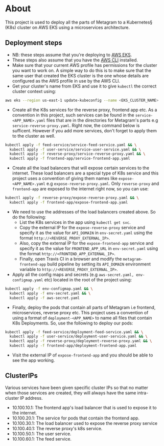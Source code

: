 # About
This project is used to deploy all the parts of Metagram to a Kubernetes§ (K8s) cluster on AWS EKS using a microservices architecture.

## Deployment steps
- NB: these steps assume that you're deploying to [AWS EKS](https://console.aws.amazon.com/eks/home).
- These steps also assume that you have the [AWS CLI](https://aws.amazon.com/cli/) installed.
- Make sure that your current AWS profile has permissions for the cluster you want to work on. A simple way to do this is to make sure that the same user that created the EKS cluster is the one whose details are configured as the AWS profile in use by the AWS CLI.
- Get your cluster's name from EKS and use it to give `kubectl` the correct cluster context using:
```bash
aws eks --region us-east-1 update-kubeconfig --name <EKS_CLUSTER_NAME>
```
- Create all the K8s services for the reverse proxy, frontend app etc. As a convention in this project, such services can be found in the `service-<APP_NAME>.yaml` files that are in the directories for Metagram's parts e.g `service-reverse-proxy.yaml`. Right now, the command below is sufficent. However if you add more services, don't forget to apply them to the cluster as well.
```bash
kubectl apply -f feed-service/service-feed-service.yaml && \
  kubectl apply -f user-service/service-user-service.yaml && \
  kubectl apply -f reverse-proxy/service-reverse-proxy.yaml && \
  kubectl apply -f frontend-app/service-frontend-app.yaml
```
- Create all the load balancers that will expose certain services to the internet. These load balancers are a special type of K8s service and this project uses a convention of giving them names like `expose-<APP_NAME>.yaml` e.g `expose-reverse-proxy.yaml`. Only `reverse-proxy` and `frontend-app` are exposed to the internet right now, so you can use:
```bash
kubectl apply -f reverse-proxy/expose-reverse-proxy.yaml && \
  kubectl apply -f frontend-app/expose-frontend-app.yaml
```
- We need to use the addresses of the load balancers created above. So do the following:
    - List the K8s services in the app using `kubectl get svc`.
    - Copy the external IP for the `expose-reverse-proxy` service and specify it as the value for `API_DOMAIN` in `env-secret.yaml` using the format `http://<REVERSE_PROXY_EXTERNAL_IP>`.
    - Also, copy the external IP for the `expose-frontend-app` service and specify it as the value for `FRONTEND_APP_URL` in `env-secret.yaml` using the format `http://<FRONTEND_APP_EXTERNAL_IP>`.
    - Finally, open Travis CI in a browser and modify the `metagram-frontend-app` build pipeline by setting its `API_DOMAIN` environment variable to `http://<REVERSE_PROXY_EXTERNAL_IP>`.
- Apply all the config maps and secrets (e.g `aws-secret.yaml, env-configmap.yaml` etc) located in the root of the project using:
```bash
kubectl apply -f env-configmap.yaml && \
  kubectl apply -f env-secret.yaml && \
  kubectl apply -f aws-secret.yaml
```
- Finally, deploy the pods that contain all parts of Metagram i.e frontend, microservices, reverse proxy etc. This project uses a convention of using a format of `deployment-<APP_NAME>` to name all files that contain K8s Deployments. So, use the following to deploy our pods:
```bash
kubectl apply -f feed-service/deployment-feed-service.yaml && \
  kubectl apply -f user-service/deployment-user-service.yaml && \
  kubectl apply -f reverse-proxy/deployment-reverse-proxy.yaml && \
  kubectl apply -f frontend-app/deployment-frontend-app.yaml

```
- Visit the external IP of `expose-frontend-app` and you should be able to see the app working.

## ClusterIPs
Various services have been given specific cluster IPs so that no matter when those services are created, they will always have the same intra-cluster IP address.
- 10.100.10.1: The frontend app's load balancer that is used to expose it to the internet.
- 10.100.20.1: The service for pods that contain the frontend app.
- 10.100.30.1: The load balancer used to expose the reverse proxy service
- 10.100.40.1: The reverse proxy's k8s service.
- 10.100.50.1: The user service.
- 10.100.60.1: The feed service.
